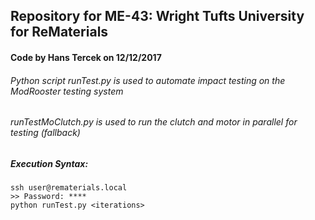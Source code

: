 ## Repository for ME-43: Wright Tufts University for ReMaterials
#### Code by Hans Tercek on 12/12/2017

###### Python script runTest.py is used to automate impact testing on the ModRooster testing system
######               runTestMoClutch.py is used to run the clutch and motor in parallel for testing (fallback)

##### Execution Syntax:
```
ssh user@rematerials.local
>> Password: ****
python runTest.py <iterations>
```
